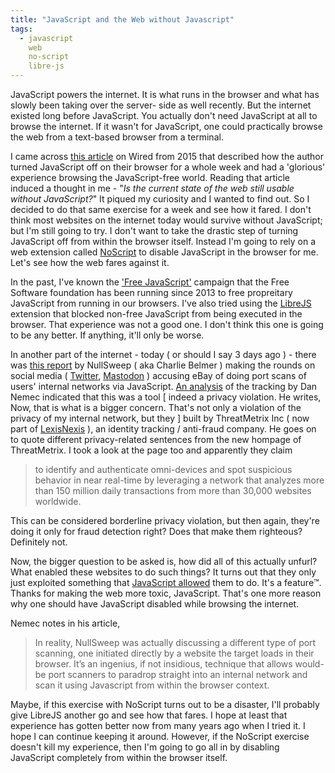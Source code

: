 ```yaml
---
title: "JavaScript and the Web without Javascript"
tags:
  - javascript
    web
    no-script
    libre-js
---
```


JavaScript powers the internet. It is what runs in the
browser and what has slowly been taking over the server-
side as well recently. But the internet existed long before
JavaScript. You actually don't need JavaScript at all to
browse the internet. If it wasn't for JavaScript, one could
practically browse the web from a text-based browser from a
terminal.

I came across [this article](https://www.wired.com/2015/11/i-turned-off-javascript-for-a-whole-week-and-it-was-glorious/) on Wired from 2015 that
described how the author turned JavaScript off on their
browser for a whole week and had a 'glorious' experience
browsing the JavaScript-free world. Reading that article
induced a thought in me - "_Is the current state of the web
still usable without JavaScript?_" It piqued my curiosity
and I wanted to find out. So I decided to do that same
exercise for a week and see how it fared. I don't think most
websites on the internet today would survive without
JavaScript; but I'm still going to try. I don't want to take
the drastic step of turning JavaScript off from within the
browser itself. Instead I'm going to rely on a web extension
called [NoScript](https://addons.mozilla.org/en-US/firefox/addon/noscript/) to disable JavaScript in the browser for
me. Let's see how the web fares against it.

In the past, I've known the ['Free JavaScript'](https://www.fsf.org/campaigns/freejs) campaign that
the Free Software foundation has been running since 2013 to
free propreitary JavaScript from running in our browsers.
I've also tried using the [LibreJS](https://www.gnu.org/software/librejs/index.html) extension that blocked
non-free JavaScript from being executed in the browser. That
experience was not a good one. I don't think this one is
going to be any better. If anything, it'll only be worse.

In another part of the internet - today ( or should I say 3
days ago ) - there was [this report](https://nullsweep.com/why-is-this-website-port-scanning-me/) by NullSweep ( aka
Charlie Belmer ) making the rounds on social media
( [Twitter](https:/twitter.com/NordVPN/status/1264284967602970631), [Mastodon](https://mastodon.ar.al/@aral/104222057850347395) ) accusing eBay of doing port scans
of users' internal networks via JavaScript. [An analysis](https://blog.nem.ec/2020/05/24/ebay-port-scanning/) of
the tracking by Dan Nemec indicated that this was a tool
[
indeed
a privacy violation. He writes,
Now, that is what is a bigger concern. That's not only a
violation of the privacy of my internal network, but they
]
built by ThreatMetrix Inc ( now part of [LexisNexis](https://risk.lexisnexis.com/products/threatmetrix) ), an
identity tracking / anti-fraud company. He goes on to quote
different privacy-related sentences from the new hompage of
ThreatMetrix. I took a look at the page too and apparently
they claim
> to identify and authenticate omni-devices and spot
suspicious behavior in near real-time by leveraging a network
that analyzes more than 150 million daily transactions from
more than 30,000 websites worldwide.

This can be considered borderline privacy violation, but then
again, they're doing it only for fraud detection right? Does
that make them righteous? Definitely not.

Now, the bigger question to be asked is, how did all of this
actually unfurl? What enabled these websites to do such
things? It turns out that they only just exploited something
that [JavaScript allowed](http://blog.andlabs.org/2010/12/port-scanning-with-html5-and-js-recon.html) them to do. It's a feature™️.
Thanks for making the web more toxic, JavaScript. That's one
more reason why one should have JavaScript disabled while
browsing the internet.

Nemec notes in his article,
> In reality, NullSweep was actually discussing a different
type of port scanning, one initiated directly by a website
the target loads in their browser. It’s an ingenius, if not
insidious, technique that allows would-be port scanners to
paradrop straight into an internal network and scan it using
Javascript from within the browser context.

Maybe, if this exercise with NoScript turns out to be a
disaster, I'll probably give LibreJS another go and see how
that fares. I hope at least that experience has gotten better
now from many years ago when I tried it. I hope I can
continue keeping it around. However, if the NoScript
exercise doesn't kill my experience, then I'm going to go
all in by disabling JavaScript completely from within the
browser itself.
